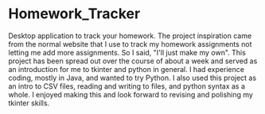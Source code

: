 # Homework_Tracker
Desktop application to track your homework. The project inspiration came from the normal website that I use to track my homework assignments not letting me add more assignments. So I said, "I'll just make my own". 
This project has been spread out over the course of about a week and served as an introduction for me to tkinter and python in general. I had experience coding, mostly in Java, and wanted to try Python. I also used this
project as an intro to CSV files, reading and writing to files, and python syntax as a whole. I enjoyed making this and look forward to revising and polishing my tkinter skills.

